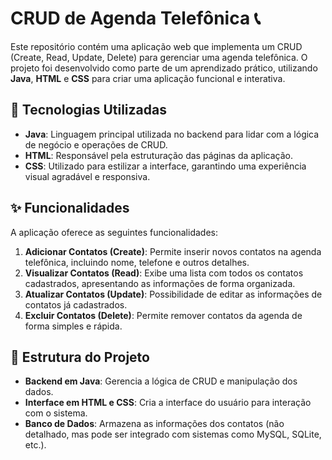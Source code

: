 # CRUD de Agenda Telefônica 📞

Este repositório contém uma aplicação web que implementa um CRUD (Create, Read, Update, Delete) para gerenciar uma agenda telefônica. O projeto foi desenvolvido como parte de um aprendizado prático, utilizando **Java**, **HTML** e **CSS** para criar uma aplicação funcional e interativa.

## 🚀 Tecnologias Utilizadas

- **Java**: Linguagem principal utilizada no backend para lidar com a lógica de negócio e operações de CRUD.
- **HTML**: Responsável pela estruturação das páginas da aplicação.
- **CSS**: Utilizado para estilizar a interface, garantindo uma experiência visual agradável e responsiva.

## ✨ Funcionalidades

A aplicação oferece as seguintes funcionalidades:

1. **Adicionar Contatos (Create)**: Permite inserir novos contatos na agenda telefônica, incluindo nome, telefone e outros detalhes.
2. **Visualizar Contatos (Read)**: Exibe uma lista com todos os contatos cadastrados, apresentando as informações de forma organizada.
3. **Atualizar Contatos (Update)**: Possibilidade de editar as informações de contatos já cadastrados.
4. **Excluir Contatos (Delete)**: Permite remover contatos da agenda de forma simples e rápida.

## 📂 Estrutura do Projeto

- **Backend em Java**: Gerencia a lógica de CRUD e manipulação dos dados.
- **Interface em HTML e CSS**: Cria a interface do usuário para interação com o sistema.
- **Banco de Dados**: Armazena as informações dos contatos (não detalhado, mas pode ser integrado com sistemas como MySQL, SQLite, etc.).
